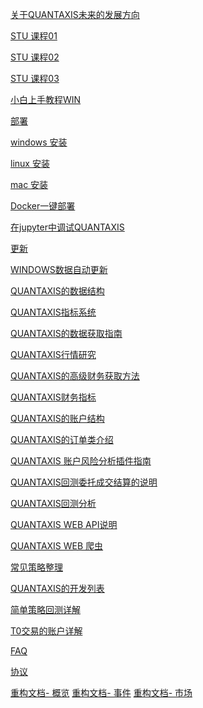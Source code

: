 

[关于QUANTAXIS未来的发展方向](https://github.com/QUANTAXIS/QUANTAXIS/blob/master/future.md)

[STU 课程01](https://github.com/jeffyangsv/QAdoc/blob/main/STU/P0_Head.md)

[STU 课程02](https://github.com/jeffyangsv/QAdoc/blob/main/STU/P1_Prepare.md)

[STU 课程03](https://github.com/jeffyangsv/QAdoc/blob/main/STU/P2_DataFlow.md)

[小白上手教程WIN](https://github.com/jeffyangsv/QAdoc/blob/main/Documents/install_for_new_to_coding.md)

[部署](/Documents/install.md)

[windows 安装]()

[linux 安装]()

[mac 安装]()

[Docker一键部署]()

[在jupyter中调试QUANTAXIS]()

[更新]()

[WINDOWS数据自动更新]()

[QUANTAXIS的数据结构]()

[QUANTAXIS指标系统]()

[QUANTAXIS的数据获取指南]()

[QUANTAXIS行情研究]()

[QUANTAXIS的高级财务获取方法]()

[QUANTAXIS财务指标]()

[QUANTAXIS的账户结构]()

[QUANTAXIS的订单类介绍]()

[QUANTAXIS 账户风险分析插件指南]()

[QUANTAXIS回测委托成交结算的说明]()

[QUANTAXIS回测分析]()

[QUANTAXIS WEB API说明]()

[QUANTAXIS WEB 爬虫]()

[常见策略整理]()

[QUANTAXIS的开发列表]()

[简单策略回测详解]()

[T0交易的账户详解]()

[FAQ]()

[协议]()

[重构文档- 概览]()
[重构文档- 事件]()
[重构文档- 市场]()
